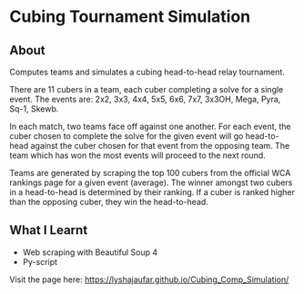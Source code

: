 # Cubing Tournament Simulation
## About
Computes teams and simulates a cubing head-to-head relay tournament.

There are 11 cubers in a team, each cuber completing a solve for a single event. The events are: 2x2, 3x3, 4x4, 5x5, 6x6, 7x7, 3x3OH, Mega, Pyra, Sq-1, Skewb. 

In each match, two teams face off against one another. For each event, the cuber chosen to complete the solve for the given event will go head-to-head against the cuber chosen for that event from the opposing team. The team which has won the most events will proceed to the next round.

Teams are generated by scraping the top 100 cubers from the official WCA rankings page for a given event (average). The winner amongst two cubers in a head-to-head is determined by their ranking. If a cuber is ranked higher than the opposing cuber, they win the head-to-head.

## What I Learnt
* Web scraping with Beautiful Soup 4
* Py-script


Visit the page here: https://lyshajaufar.github.io/Cubing_Comp_Simulation/

